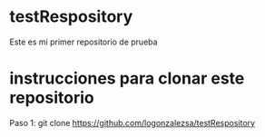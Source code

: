 # testRespository
Este es mi primer repositorio de prueba

# instrucciones para clonar este repositorio
Paso 1: git clone https://github.com/logonzalezsa/testRespository
